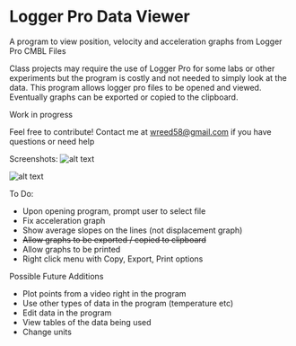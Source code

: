 # Logger Pro Data Viewer
A program to view position, velocity and acceleration graphs from Logger Pro CMBL Files

Class projects may require the use of Logger Pro for some labs or other experiments but the program is costly and not needed to simply look at the data. This program allows logger pro files to be opened and viewed. Eventually graphs can be exported or copied to the clipboard.

Work in progress

Feel free to contribute! Contact me at wreed58@gmail.com if you have questions or need help

Screenshots:
![alt text](http://i.imgur.com/wHPuGsH.png "Velocity screenshot")

![alt text](http://i.imgur.com/L6YyrDl.png "Position screenshot")

To Do:
- Upon opening program, prompt user to select file
- Fix acceleration graph
- Show average slopes on the lines (not displacement graph)
- ~~Allow graphs to be exported / copied to clipboard~~
- Allow graphs to be printed
- Right click menu with Copy, Export, Print options

Possible Future Additions
- Plot points from a video right in the program
- Use other types of data in the program (temperature etc)
- Edit data in the program
- View tables of the data being used
- Change units
